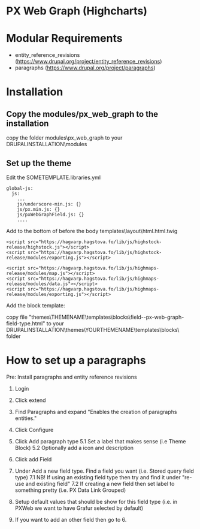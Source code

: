 # PX Web Graph (Highcharts)

# Modular Requirements
- entity_reference_revisions (https://www.drupal.org/project/entity_reference_revisions)
- paragraphs (https://www.drupal.org/project/paragraphs)

# Installation
## Copy the modules/px_web_graph to the installation

copy the folder modules\px_web_graph to your DRUPALINSTALLATION\modules

## Set up the theme

Edit the SOMETEMPLATE.libraries.yml

```
global-js:
  js:
    ...
    js/underscore-min.js: {}   
    js/px.min.js: {}   
    js/pxWebGraphField.js: {}
	....
```

Add to the bottom of before the body templates\layout\html.html.twig
```
<script src="https://hagvarp.hagstova.fo/lib/js/highstock-release/highstock.js"></script>
<script src="https://hagvarp.hagstova.fo/lib/js/highstock-release/modules/exporting.js"></script>

<script src="https://hagvarp.hagstova.fo/lib/js/highmaps-release/modules/map.js"></script>   
<script src="https://hagvarp.hagstova.fo/lib/js/highmaps-release/modules/data.js"></script>
<script src="https://hagvarp.hagstova.fo/lib/js/highmaps-release/modules/exporting.js"></script>
```

Add the block template:

copy file "themes\THEMENAME\templates\blocks\field--px-web-graph-field-type.html" to your DRUPALINSTALLATION\themes\YOURTHEMENAME\templates\blocks\ folder 

# How to set up a paragraphs
Pre: Install paragraphs and entity reference revisions

1. Login
2. Click extend
3. Find Paragraphs and expand "Enables the creation of paragraphs entities."
4. Click Configure
5. Click Add paragraph type
5.1 Set a label that makes sense (i.e Theme Block)
5.2 Optionally add a icon and description
6. Click add Field
7. Under Add a new field type. Find a field you want (i.e. Stored query field type)
7.1 NB! If using an existing field type then try and find it under "re-use and existing field"
7.2 If creating a new field then set label to something pretty (i.e. PX Data Link Grouped)
8. Setup default values that should be show for this field type (i.e. in PXWeb we want to have Grafur selected by default)

9. If you want to add an other field then go to 6.


